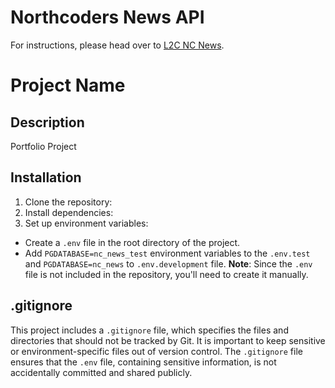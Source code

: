 # Northcoders News API

For instructions, please head over to [L2C NC News](https://l2c.northcoders.com/courses/be/nc-news).

# Project Name

## Description
Portfolio Project

## Installation
1. Clone the repository:
2. Install dependencies:
3. Set up environment variables:
- Create a `.env` file in the root directory of the project.
- Add `PGDATABASE=nc_news_test` environment variables to the `.env.test` and `PGDATABASE=nc_news` to `.env.development` file.
**Note**: Since the `.env` file is not included in the repository, you'll need to create it manually.

## .gitignore
This project includes a `.gitignore` file, which specifies the files and directories that should not be tracked by Git. It is important to keep sensitive or environment-specific files out of version control. The `.gitignore` file ensures that the `.env` file, containing sensitive information, is not accidentally committed and shared publicly.

